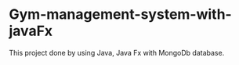 # Gym-management-system-with-javaFx

This project done by using Java, Java Fx with MongoDb database.

